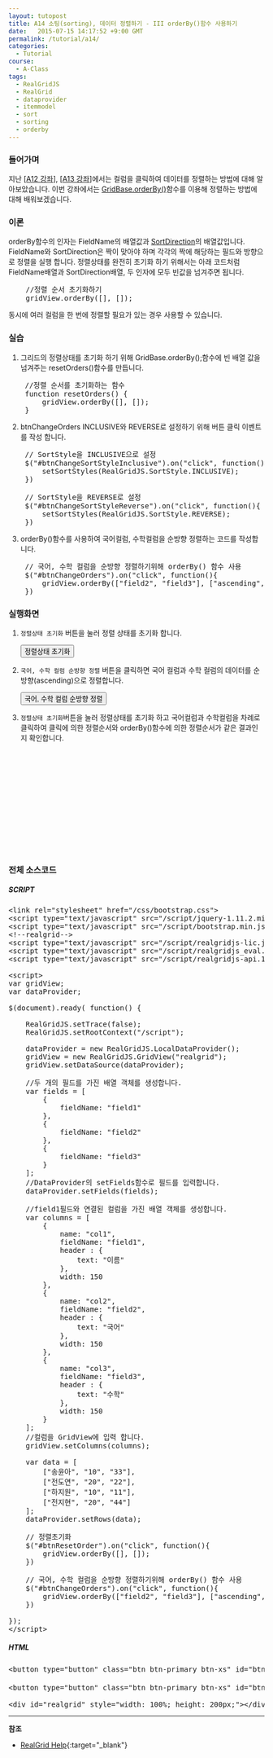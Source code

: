 ```yaml
---
layout: tutopost
title: A14 소팅(sorting), 데이터 정렬하기 - III orderBy()함수 사용하기
date:   2015-07-15 14:17:52 +9:00 GMT
permalink: /tutorial/a14/
categories:
  - Tutorial
course:
  - A-Class
tags: 
  - RealGridJS
  - RealGrid
  - dataprovider
  - itemmodel
  - sort
  - sorting
  - orderby
---
```


<script type="text/javascript" src="/script/realgridjs-lic.js"></script>
<script type="text/javascript" src="/script/realgridjs_eval.1.0.14.min.js"></script>
<script type="text/javascript" src="/script/realgridjs-api.1.0.14.js"></script>

<script>
var gridView;
var dataProvider;
    
$(document).ready( function() {

    RealGridJS.setTrace(false);
    RealGridJS.setRootContext("/script");
    
    dataProvider = new RealGridJS.LocalDataProvider();
    gridView = new RealGridJS.GridView("realgrid");
    gridView.setDataSource(dataProvider);

    //두 개의 필드를 가진 배열 객체를 생성합니다.
    var fields = [
        {
            fieldName: "field1"
        },
        {
            fieldName: "field2"
        },
        {
            fieldName: "field3"
        }
    ];
    //DataProvider의 setFields함수로 필드를 입력합니다.
    dataProvider.setFields(fields);

    //field1필드와 연결된 컬럼을 가진 배열 객체를 생성합니다.
    var columns = [
        {
            name: "col1",
            fieldName: "field1",
            header : {
                text: "이름"
            },
            width: 150
        },
        {
            name: "col2",
            fieldName: "field2",
            header : {
                text: "국어"
            },
            width: 150
        },
        {
            name: "col3",
            fieldName: "field3",
            header : {
                text: "수학"
            },
            width: 150
        }
    ];
    //컬럼을 GridView에 입력 합니다.
    gridView.setColumns(columns);

    var data = [
        ["송윤아", "10", "33"],
        ["전도연", "20", "22"],
        ["하지원", "10", "11"],
        ["전지현", "20", "44"]
    ];
    dataProvider.setRows(data);

    // 정렬초기화
    $("#btnResetOrder").on("click", function(){
        gridView.orderBy([], []);
    })    

    // 국어, 수학 컬럼을 순방향 정렬하기위해 orderBy() 함수 사용
    $("#btnChangeOrders").on("click", function(){
        gridView.orderBy(["field2", "field3"], ["ascending", "ascending"]);
    })    

});
</script>

### 들어가며

지난 \[[A12 강좌](/tutorial/a12)\], \[[A13 강좌](/tutorial/a13)\]에서는 컬럼을 클릭하여 데이터를 정렬하는 방법에 대해 알아보았습니다. 이번 강좌에서는 [GridBase.orderBy()](/api/GridBase/orderBy/)함수를 이용해 정렬하는 방법에 대해 배워보겠습니다.

### 이론

orderBy함수의 인자는 FieldName의 배열값과 [SortDirection](/api/types/SortDirection/)의 배열값입니다. FieldName와 SortDirection은 짝이 맞아야 하며 각각의 짝에 해당하는 필드와 방향으로 정렬을 실행 합니다. 정렬상태를 완전히 초기화 하기 위해서는 아래 코드처럼 FieldName배열과 SortDirection배열, 두 인자에 모두 빈값을 넘겨주면 됩니다.    

<pre class="prettyprint">
    //정렬 순서 초기화하기
    gridView.orderBy([], []);
</pre>

동시에 여러 컬럼을 한 번에 정렬할 필요가 있는 경우 사용할 수 있습니다.

### 실습

1. 그리드의 정렬상태를 초기화 하기 위해 GridBase.orderBy();함수에 빈 배열 값을 넘겨주는 resetOrders()함수를 만듭니다.

    <pre class="prettyprint">
    //정렬 순서를 초기화하는 함수
    function resetOrders() {
        gridView.orderBy([], []);
    }</pre>


2. btnChangeOrders INCLUSIVE와 REVERSE로 설정하기 위해 버튼 클릭 이벤트를 작성 합니다.

    <pre class="prettyprint">
    // SortStyle을 INCLUSIVE으로 설정
    $("#btnChangeSortStyleInclusive").on("click", function(){
        setSortStyles(RealGridJS.SortStyle.INCLUSIVE);
    })    

    // SortStyle을 REVERSE로 설정
    $("#btnChangeSortStyleReverse").on("click", function(){
        setSortStyles(RealGridJS.SortStyle.REVERSE);
    })</pre>

3. orderBy()함수를 사용하여 국어컬럼, 수학컬럼을 순방향 정렬하는 코드를 작성합니다.

    <pre class="prettyprint">
    // 국어, 수학 컬럼을 순방향 정렬하기위해 orderBy() 함수 사용
    $("#btnChangeOrders").on("click", function(){
        gridView.orderBy(["field2", "field3"], ["ascending", "ascending"]);
    })</pre>


### 실행화면

1. `정렬상태 초기화` 버튼을 눌러 정렬 상태를 초기화 합니다.
 
    <button type="button" class="btn btn-primary btn-xs" id="btnResetOrder">정렬상태 초기화</button>

2. `국어, 수학 컬럼 순방향 정렬` 버튼을 클릭하면 국어 컬럼과 수학 컬럼의 데이터를 순방향(ascending)으로 정렬합니다.   

    <button type="button" class="btn btn-primary btn-xs" id="btnChangeOrders">국어, 수학 컬럼 순방향 정렬</button>

3. `정렬상태 초기화`버튼을 눌러 정렬상태를 초기화 하고 국어컬럼과 수학컬럼을 차례로 클릭하여 클릭에 의한 정렬순서와 orderBy()함수에 의한 정렬순서가 같은 결과인지 확인합니다.

<div id="realgrid" style="width: 100%; height: 200px;"></div>
<p></p>

### 전체 소스코드

##### SCRIPT    
<pre class="prettyprint full-source-script">
&lt;link rel=&quot;stylesheet&quot; href=&quot;/css/bootstrap.css&quot;&gt;
&lt;script type=&quot;text/javascript&quot; src=&quot;/script/jquery-1.11.2.min.js&quot;&gt;&lt;/script&gt;
&lt;script type=&quot;text/javascript&quot; src=&quot;/script/bootstrap.min.js&quot;&gt;&lt;/script&gt;
&lt;!--realgrid--&gt;
&lt;script type="text/javascript" src="/script/realgridjs-lic.js"&gt;&lt;/script&gt;
&lt;script type="text/javascript" src="/script/realgridjs_eval.1.0.14.min.js"&gt;&lt;/script&gt;
&lt;script type="text/javascript" src="/script/realgridjs-api.1.0.14.js"&gt;&lt;/script&gt;

&lt;script&gt;
var gridView;
var dataProvider;
    
$(document).ready( function() {

    RealGridJS.setTrace(false);
    RealGridJS.setRootContext("/script");
    
    dataProvider = new RealGridJS.LocalDataProvider();
    gridView = new RealGridJS.GridView("realgrid");
    gridView.setDataSource(dataProvider);

    //두 개의 필드를 가진 배열 객체를 생성합니다.
    var fields = [
        {
            fieldName: "field1"
        },
        {
            fieldName: "field2"
        },
        {
            fieldName: "field3"
        }
    ];
    //DataProvider의 setFields함수로 필드를 입력합니다.
    dataProvider.setFields(fields);

    //field1필드와 연결된 컬럼을 가진 배열 객체를 생성합니다.
    var columns = [
        {
            name: "col1",
            fieldName: "field1",
            header : {
                text: "이름"
            },
            width: 150
        },
        {
            name: "col2",
            fieldName: "field2",
            header : {
                text: "국어"
            },
            width: 150
        },
        {
            name: "col3",
            fieldName: "field3",
            header : {
                text: "수학"
            },
            width: 150
        }
    ];
    //컬럼을 GridView에 입력 합니다.
    gridView.setColumns(columns);

    var data = [
        ["송윤아", "10", "33"],
        ["전도연", "20", "22"],
        ["하지원", "10", "11"],
        ["전지현", "20", "44"]
    ];
    dataProvider.setRows(data);

    // 정렬초기화
    $("#btnResetOrder").on("click", function(){
        gridView.orderBy([], []);
    })    

    // 국어, 수학 컬럼을 순방향 정렬하기위해 orderBy() 함수 사용
    $("#btnChangeOrders").on("click", function(){
        gridView.orderBy(["field2", "field3"], ["ascending", "ascending"]);
    })    

});
&lt;/script&gt;
</pre>

##### HTML
<pre class="prettyprint full-source-html">
&lt;button type=&quot;button&quot; class=&quot;btn btn-primary btn-xs&quot; id=&quot;btnResetOrder&quot;&gt;&#xc815;&#xb82c;&#xc0c1;&#xd0dc; &#xcd08;&#xae30;&#xd654;&lt;/button&gt;

&lt;button type=&quot;button&quot; class=&quot;btn btn-primary btn-xs&quot; id=&quot;btnChangeOrders&quot;&gt;&#xad6d;&#xc5b4;, &#xc218;&#xd559; &#xceec;&#xb7fc; &#xc21c;&#xbc29;&#xd5a5; &#xc815;&#xb82c;&lt;/button&gt;

&lt;div id=&quot;realgrid&quot; style=&quot;width: 100%; height: 200px;&quot;&gt;&lt;/div&gt;
</pre>

---
**참조**

* [RealGrid Help](http://help.realgrid.com){:target="_blank"}